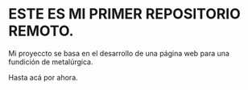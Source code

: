 # ESTE ES MI PRIMER REPOSITORIO REMOTO.

Mi proyeccto se basa en el desarrollo de una página web para una fundición de metalúrgica.

Hasta acá por ahora.